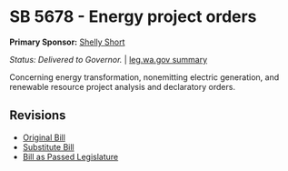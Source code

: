 # SB 5678 - Energy project orders
**Primary Sponsor:** [Shelly Short](/person/leg/shelly.short.md)

*Status: Delivered to Governor.* | [leg.wa.gov summary](https://app.leg.wa.gov/billsummary?BillNumber=5678&Year=2021)

Concerning energy transformation, nonemitting electric generation, and renewable resource project analysis and declaratory orders.

## Revisions
* [Original Bill](1/)
* [Substitute Bill](S/)
* [Bill as Passed Legislature](S.PL/)